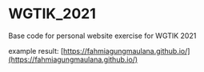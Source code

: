 # WGTIK_2021
Base code for personal website exercise for WGTIK 2021

example result:
[https://fahmiagungmaulana.github.io/](https://fahmiagungmaulana.github.io/)
